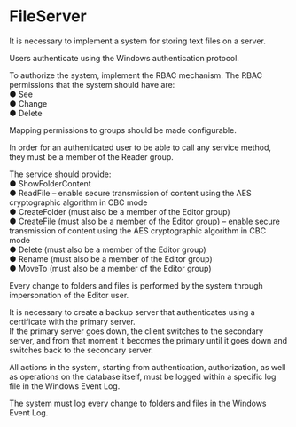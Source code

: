 # FileServer

It is necessary to implement a system for storing text files on a server.

Users authenticate using the Windows authentication protocol.

To authorize the system, implement the RBAC mechanism. The RBAC permissions that the system should have are:  
● See  
● Change  
● Delete  

Mapping permissions to groups should be made configurable.

In order for an authenticated user to be able to call any service method, they must be a member of the Reader group.

The service should provide:  
● ShowFolderContent  
● ReadFile – enable secure transmission of content using the AES cryptographic algorithm in CBC mode  
● CreateFolder (must also be a member of the Editor group)  
● CreateFile (must also be a member of the Editor group) – enable secure transmission of content using the AES cryptographic algorithm in CBC mode  
● Delete (must also be a member of the Editor group)  
● Rename (must also be a member of the Editor group)  
● MoveTo (must also be a member of the Editor group)  

Every change to folders and files is performed by the system through impersonation of the Editor user.

It is necessary to create a backup server that authenticates using a certificate with the primary server.  
If the primary server goes down, the client switches to the secondary server, and from that moment it becomes the primary until it goes down and switches back to the secondary server.

All actions in the system, starting from authentication, authorization, as well as operations on the database itself, must be logged within a specific log file in the Windows Event Log.

The system must log every change to folders and files in the Windows Event Log.
